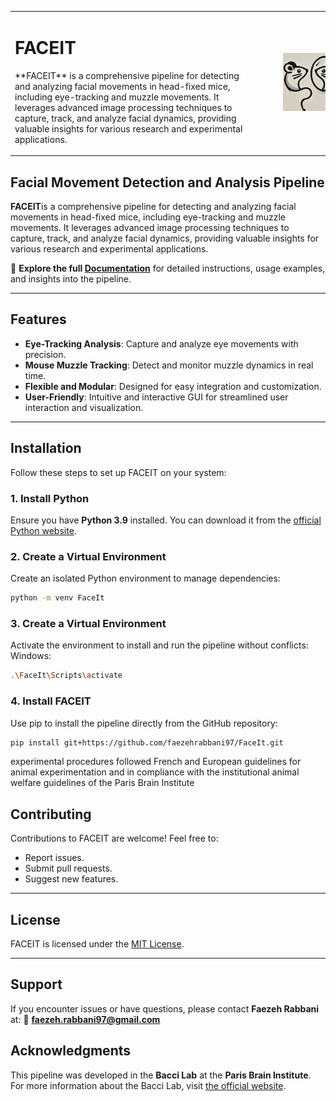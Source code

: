 <table>
  <tr>
    <td>
      <h1>FACEIT</h1>
      <p>
        **FACEIT** is a comprehensive pipeline for detecting and analyzing facial movements in head-fixed mice, including eye-tracking and muzzle movements. It leverages advanced image processing techniques to capture, track, and analyze facial dynamics, providing valuable insights for various research and experimental applications.
      </p>
    </td>
    <td>
      <img src="figures/Logo_FaceIT.jpg" alt="FACEIT Logo" width="450" style="margin-left: 30px;"/>
    </td>
  </tr>
</table>


## Facial Movement Detection and Analysis Pipeline

<strong>FACEIT</strong>is a comprehensive pipeline for detecting and analyzing facial movements in head-fixed mice, including eye-tracking and muzzle movements. It leverages advanced image processing techniques to capture, track, and analyze facial dynamics, providing valuable insights for various research and experimental applications.

📖 **Explore the full [Documentation](https://faceit.readthedocs.io/)** for detailed instructions, usage examples, and insights into the pipeline.

---

## Features

- **Eye-Tracking Analysis**: Capture and analyze eye movements with precision.
- **Mouse Muzzle Tracking**: Detect and monitor muzzle dynamics in real time.
- **Flexible and Modular**: Designed for easy integration and customization.
- **User-Friendly**: Intuitive and interactive GUI for streamlined user interaction and visualization.

---

## Installation

Follow these steps to set up FACEIT on your system:

### 1. Install Python
Ensure you have **Python 3.9** installed. You can download it from the [official Python website](https://www.python.org/downloads/).

### 2. Create a Virtual Environment
Create an isolated Python environment to manage dependencies:

```bash
python -m venv FaceIt
```
### 3. Create a Virtual Environment
Activate the environment to install and run the pipeline without conflicts:
Windows:

```bash
.\FaceIt\Scripts\activate
```

### 4. Install FACEIT
Use pip to install the pipeline directly from the GitHub repository:

```bash
pip install git+https://github.com/faezehrabbani97/FaceIt.git
```


experimental procedures followed French and European guidelines for animal experimentation and in compliance with the institutional animal welfare guidelines of the Paris Brain Institute

## Contributing

Contributions to FACEIT are welcome! Feel free to:

- Report issues.
- Submit pull requests.
- Suggest new features.

---

## License

FACEIT is licensed under the [MIT License](https://opensource.org/licenses/MIT).

---

## Support

If you encounter issues or have questions, please contact **Faezeh Rabbani** at:
📧 **[faezeh.rabbani97@gmail.com](mailto:faezeh.rabbani97@gmail.com)**

## Acknowledgments

This pipeline was developed in the **Bacci Lab** at the **Paris Brain Institute**.
For more information about the Bacci Lab, visit [the official website](https://baccilab.org).
